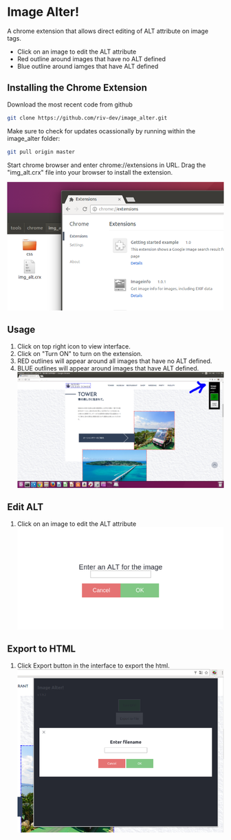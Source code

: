 # Image Alter!
A chrome extension that allows direct editing of ALT attribute on image tags.
- Click on an image to edit the ALT attribute
- Red outline around images that have no ALT defined
- Blue outline around iamges that have ALT defined

## Installing the Chrome Extension
Download the most recent code from github
```bash
git clone https://github.com/riv-dev/image_alter.git
```

Make sure to check for updates ocassionally by running within the image_alter folder:
```bash
git pull origin master
```
Start chrome browser and enter chrome://extensions in URL.
Drag the "img_alt.crx" file into your browser to install the extension.

![alt text](/extension_install.png "Install Extension")

## Usage
1. Click on top right icon to view interface.
2. Click on "Turn ON" to turn on the extension.
3. RED outlines will appear around all images that have no ALT defined.
4. BLUE outlines will appear around images that have ALT defined.
![alt text](/usage.png "Usage")

## Edit ALT
1. Click on an image to edit the ALT attribute
![alt text](/enter_alt.png "Enter ALT")

## Export to HTML
1. Click Export button in the interface to export the html.
![alt text](/export.png "Export")
